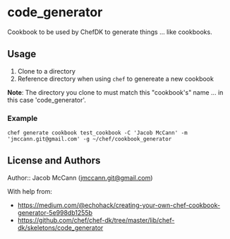 # code_generator

Cookbook to be used by ChefDK to generate things ... like cookbooks.

## Usage

1. Clone to a directory
2. Reference directory when using `chef` to genereate a new cookbook

**Note**: The directory you clone to must match this "cookbook's" name ... in this case 'code_generator'.

### Example

```
chef generate cookbook test_cookbook -C 'Jacob McCann' -m 'jmccann.git@gmail.com' -g ~/chef/cookbook_generator
```

## License and Authors

Author:: Jacob McCann (<jmccann.git@gmail.com>)

With help from:
* https://medium.com/@echohack/creating-your-own-chef-cookbook-generator-5e998db1255b
* https://github.com/chef/chef-dk/tree/master/lib/chef-dk/skeletons/code_generator
